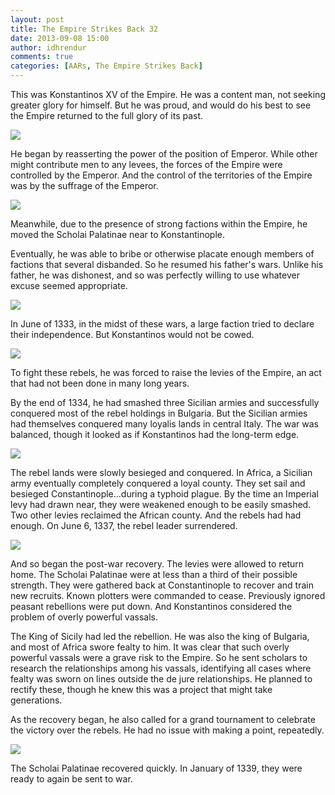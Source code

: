 ```yaml
---
layout: post
title: The Empire Strikes Back 32
date: 2013-09-08 15:00
author: idhrendur
comments: true
categories: [AARs, The Empire Strikes Back]
---
```

This was Konstantinos XV of the Empire. He was a content man, not seeking greater glory for himself. But he was proud, and would do his best to see the Empire returned to the full glory of its past.

<img src="http://i1327.photobucket.com/albums/u670/idhrendur/The%20Empire%20Strikes%20Back/32-1_zpsebef0fbd.png"/>

He began by reasserting the power of the position of Emperor. While other might contribute men to any levees, the forces of the Empire were controlled by the Emperor. And the control of the territories of the Empire was by the suffrage of the Emperor.

<img src="http://i1327.photobucket.com/albums/u670/idhrendur/The%20Empire%20Strikes%20Back/32-2_zpsc8d4f1a9.png"/>

Meanwhile, due to the presence of strong factions within the Empire, he moved the Scholai Palatinae near to Konstantinople.

Eventually, he was able to bribe or otherwise placate enough members of factions that several disbanded. So he resumed his father's wars. Unlike his father, he was dishonest, and so was perfectly willing to use whatever excuse seemed appropriate.

<img src="http://i1327.photobucket.com/albums/u670/idhrendur/The%20Empire%20Strikes%20Back/32-3_zpsa8ad1a0b.png"/>

In June of 1333, in the midst of these wars, a large faction tried to declare their independence. But Konstantinos would not be cowed.

<img src="http://i1327.photobucket.com/albums/u670/idhrendur/The%20Empire%20Strikes%20Back/32-4_zps31dfd7c8.png"/>

To fight these rebels, he was forced to raise the levies of the Empire, an act that had not been done in many long years.

By the end of 1334, he had smashed three Sicilian armies and successfully conquered most of the rebel holdings in Bulgaria. But the Sicilian armies had themselves conquered many loyalis lands in central Italy. The war was balanced, though it looked as if Konstantinos had the long-term edge.

<img src="http://i1327.photobucket.com/albums/u670/idhrendur/The%20Empire%20Strikes%20Back/32-5_zps03a8756f.png"/>

The rebel lands were slowly besieged and conquered. In Africa, a Sicilian army eventually completely conquered a loyal county. They set sail and besieged Constantinople…during a typhoid plague. By the time an Imperial levy had drawn near, they were weakened enough to be easily smashed. Two other levies reclaimed the African county. And the rebels had had enough. On June 6, 1337, the rebel leader surrendered.

<img src="http://i1327.photobucket.com/albums/u670/idhrendur/The%20Empire%20Strikes%20Back/32-6_zpsd0b98d7e.png"/>

And so began the post-war recovery. The levies were allowed to return home. The Scholai Palatinae were at less than a third of their possible strength. They were gathered back at Constantinople to recover and train new recruits. Known plotters were commanded to cease. Previously ignored peasant rebellions were put down. And Konstantinos considered the problem of overly powerful vassals.

The King of Sicily had led the rebellion. He was also the king of Bulgaria, and most of Africa swore fealty to him. It was clear that such overly powerful vassals were a grave risk to the Empire. So he sent scholars to research the relationships among his vassals, identifying all cases where fealty was sworn on lines outside the de jure relationships. He planned to rectify these, though he knew this was a project that might take generations.

As the recovery began, he also called for a grand tournament to celebrate the victory over the rebels. He had no issue with making a point, repeatedly.


<img src="http://i1327.photobucket.com/albums/u670/idhrendur/The%20Empire%20Strikes%20Back/32-7_zpsdbe916d6.png"/>

The Scholai Palatinae recovered quickly. In January of 1339, they were ready to again be sent to war.
